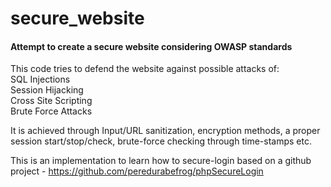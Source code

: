 secure_website
==============

<h4>Attempt to create a secure website considering OWASP standards</h4>

This code tries to defend the website against possible attacks of:<br/>
    SQL Injections<br/>
    Session Hijacking<br/>
    Cross Site Scripting<br/>
    Brute Force Attacks<br/>

It is achieved through Input/URL sanitization, encryption methods, a proper session start/stop/check, brute-force checking through time-stamps etc.

This is an implementation to learn how to secure-login based on a github project -
https://github.com/peredurabefrog/phpSecureLogin
